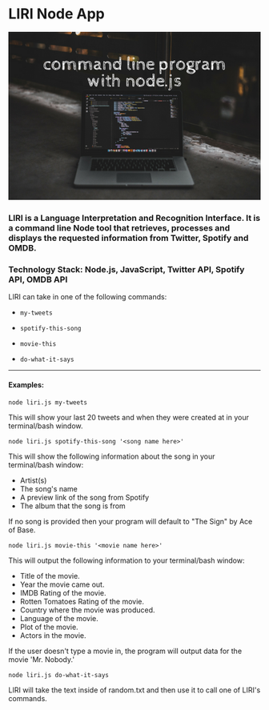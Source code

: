 # LIRI Node App

![LIRI App](bsp-create-command-line-program-with-node.png)

### LIRI is a Language Interpretation and Recognition Interface. It is a command line Node tool that retrieves, processes and displays the requested information from Twitter, Spotify and OMDB.

### Technology Stack: Node.js, JavaScript, Twitter API, Spotify API, OMDB API

LIRI can take in one of the following commands:

- `my-tweets`

- `spotify-this-song`

- `movie-this`

- `do-what-it-says`

---

#### Examples:

```
node liri.js my-tweets
```

This will show your last 20 tweets and when they were created at in your terminal/bash window.

```
node liri.js spotify-this-song '<song name here>'
```

This will show the following information about the song in your terminal/bash window:

- Artist(s)
- The song's name
- A preview link of the song from Spotify
- The album that the song is from

If no song is provided then your program will default to "The Sign" by Ace of Base.

```
node liri.js movie-this '<movie name here>'
```

This will output the following information to your terminal/bash window:

- Title of the movie.
- Year the movie came out.
- IMDB Rating of the movie.
- Rotten Tomatoes Rating of the movie.
- Country where the movie was produced.
- Language of the movie.
- Plot of the movie.
- Actors in the movie.

If the user doesn't type a movie in, the program will output data for the movie 'Mr. Nobody.'

```
node liri.js do-what-it-says
```

LIRI will take the text inside of random.txt and then use it to call one of LIRI's commands.
